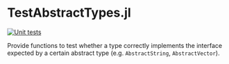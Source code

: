 # TestAbstractTypes.jl

[![Unit tests](https://github.com/eschnett/TestAbstractTypes.jl/workflows/CI/badge.svg?branch=main)](https://github.com/eschnett/TestAbstractTypes.jl/actions?query=workflow%3A%22CI%22+branch%3Amain)

Provide functions to test whether a type correctly implements the
interface expected by a certain abstract type (e.g. `AbstractString`,
`AbstractVector`).
